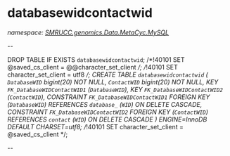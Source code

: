 ﻿# databasewidcontactwid
_namespace: [SMRUCC.genomics.Data.MetaCyc.MySQL](./index.md)_

--
 
 DROP TABLE IF EXISTS `databasewidcontactwid`;
 /*!40101 SET @saved_cs_client = @@character_set_client */;
 /*!40101 SET character_set_client = utf8 */;
 CREATE TABLE `databasewidcontactwid` (
 `DatabaseWID` bigint(20) NOT NULL,
 `ContactWID` bigint(20) NOT NULL,
 KEY `FK_DatabaseWIDContactWID1` (`DatabaseWID`),
 KEY `FK_DatabaseWIDContactWID2` (`ContactWID`),
 CONSTRAINT `FK_DatabaseWIDContactWID1` FOREIGN KEY (`DatabaseWID`) REFERENCES `database_` (`WID`) ON DELETE CASCADE,
 CONSTRAINT `FK_DatabaseWIDContactWID2` FOREIGN KEY (`ContactWID`) REFERENCES `contact` (`WID`) ON DELETE CASCADE
 ) ENGINE=InnoDB DEFAULT CHARSET=utf8;
 /*!40101 SET character_set_client = @saved_cs_client */;
 
 --




